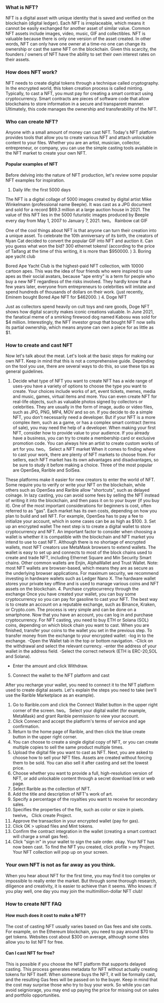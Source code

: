 ### What is NFT?
NFT is a digital asset with unique identity that is saved and verified on the blockchain (digital ledger). Each NFT is irreplaceable, which means it cannot be easily exchanged for another asset of similar value. Common NFT assets include images, video, music, GIF and collectibles. 
NFT is valuable because there is only one version of the asset created. In other words, NFT can only have one owner at a time-no one can change its ownership or cast the same NFT on the blockchain. Given this scarcity, the founders / owners of NFT have the ability to set their own interest rates on their assets.
### How does NFT work?
NFT needs to create digital tokens through a technique called cryptography. In the encrypted world, this token creation process is called minting. Typically, to cast a NFT, you must pay for creating a smart contract using cryptocurrency.
Smart contracts are pieces of software code that allow blockchains to store information in a secure and transparent manner. Ultimately, this code manages the ownership and transferability of the NFT.
### Who can create NFT?
Anyone with a small amount of money can cast NFT. Today's NFT platform provides tools that allow you to create various NFT and attach unlockable content to your files. Whether you are an artist, musician, collector, entrepreneur, or company, you can use the simple casting tools available in the NFT market to create your own NFT.
#### Popular examples of NFT
Before delving into the nature of NFT production, let's review some popular NFT examples for inspiration. 
1. Daily life: the first 5000 days

The NFT is a digital collage of 5000 images created by digital artist Mike Winkelmann (professional name Beeple). It was cast as a JPG document and sold for a record $69.3 million at a large auction house in 2021. The value of this NFT lies in the 5000 futuristic images produced by Beeple every day from May 1, 2007 to January 7, 2021.
two。 Rainbow cat GIF

One of the cool things about NFT is that anyone can turn their creation into a unique asset. To celebrate the 10th anniversary of its birth, the creators of Nyan Cat decided to convert the popular GIF into NFT and auction it. Can you guess what won the bid? 300 ethernet tokens! (according to the price of Taifang at the time of this writing, it is more than $950000. )
3. Boring ape yacht club

Bored Ape Yacht Club is the highest-paid NFT collection, with 10000 cartoon apes. This was the idea of four friends who were inspired to use apes as their social avatars, because "ape entry" is a term for people who buy a new NFT regardless of the risks involved. They hardly know that a few years later, everyone from entrepreneurs to celebrities will imitate and spend hundreds of thousands of dollars on their work. (just recently, Eminem bought Bored Ape NFT for $462000. )
4. Doge NFT

Just as collectors spend heavily on cult toys and rare goods, Doge NFT shows how digital scarcity makes iconic creations valuable. In June 2021, the fanatical meme of a smirking firewood dog named Kabosu was sold for $4 million. Interestingly, the NFT investor group that bought NFT now sells its partial ownership, which means anyone can own a piece for as little as $1. 
### How to create and cast NFT
Now let's talk about the meat. Let's look at the basic steps for making our own NFT. Keep in mind that this is not a comprehensive guide. Depending on the tool you use, there are several ways to do this, so use these tips as general guidelines.
1. Decide what type of NFT you want to create
NFT has a wide range of uses-you have a variety of options to choose the type you want to create. Your choices include works of art, event tickets, memes, media and music, games, virtual items and more. You can even create NFT for real-life objects, such as valuable photos signed by collectors or celebrities.
They are usually in the form of image, audio or video files, such as JPG, PNG, MP4, MOV and so on.
If you decide to do a simple NFT, you don't necessarily need a developer. But if your NFT is a more complex item, such as a game, or has a complex smart contract (terms of sale), you may need the help of a developer.
When making your first NFT, consider how to provide value to your audience. If you already have a business, you can try to create a membership card or exclusive promotion code. You can always hire an artist to create custom works of art for you.
two。 Select a NFT market
When it comes to finding where to cast your work, there are plenty of NFT markets to choose from. For sellers, each NFT market has its own advantages and disadvantages, so be sure to study it before making a choice. Three of the most popular are OpenSea, Rarible and SolSea.

These platforms make it easier for new creators to enter the world of NFT. Some require you to verify or write your NFT on the blockchain, while others such as OpenSea and Rarible allow "shortcuts", such as delayed coinage. In lazy casting, you can avoid some fees by selling the NFT instead of writing it into the blockchain, and then pass it on to your buyer (if you buy it).
One of the most important considerations for beginners is cost, often referred to as "gas". Each market has its own costs, depending on how you plan to build and sell NFT. For example, OpenSea has to pay a fee to initialize your account, which in some cases can be as high as $100.
3. Set up an encrypted wallet
The next step is to create a digital wallet to store cryptocurrency and NFT. An important factor to consider when choosing a wallet is whether it is compatible with the blockchain and NFT market you intend to use to cast NFT. 
Although there is no shortage of encrypted wallets, most NFT creators use MetaMask browsers to extend wallets. The wallet is easy to set up and connects to most of the block chains used to create and trade NFT, including Ethernet Square and Min Security Smart chains. Other common wallets are Enjin, AlphaWallet and Trust Wallet. 
Note: most NFT wallets are browser-based, which means they are as secure as the underlying browser applications. For maximum security, we recommend investing in hardware wallets such as Ledger Nano X. The hardware wallet stores your private key offline and is used to manage various coins and NFT assets on the blockchain.
4. Purchase cryptocurrency through the exchange
Once you have created your wallet, you can buy some cryptocurrency so you can pay for gasoline to cast your NFT. The best way is to create an account on a reputable exchange, such as Binance, Kraken, or Crypto.com. The process is very simple and can be done on a smartphone.
Now that you have an account, you can log in and purchase cryptocurrency. For NFT casting, you need to buy ETH or Solana (SOL) coins, depending on which block chain you want to cast. When you are finished, transfer your coins to the wallet you set in the previous step. 
To transfer money from the exchange to your encrypted wallet:
-log in to the exchange.
-Open the Wallet tab in the top or bottom navigation.
-Click on the withdrawal and select the relevant currency.
-enter the address of your wallet in the address field.
-Select the correct network (ETH is ERC-20,SOL and Solana).
- Enter the amount and click Withdraw.
5. Connect the wallet to the NFT platform and cast

After you recharge your wallet, you need to connect it to the NFT platform used to create digital assets. Let's explain the steps you need to take (we'll use the Rarible Marketplace as an example).
1. Go to Rarible.com and click the Connect Wallet button in the upper right corner of the screen.
two。 Select your digital wallet (for example, MetaMask) and grant Rarible permission to view your account. 
3. Click Connect and accept the platform's terms of service and age confirmation.
4. Return to the home page of Rarible, and then click the blue create button in the upper right corner.
5. You can choose to create a single digital copy of NFT, or you can create multiple copies to sell the same product multiple times.
6. Upload the digital file you want to cast as NFT. 
Next, you are asked to choose how to sell your NFT files. Assets are created without forcing them to be sold. You can also sell it after casting and set the lowest price. 
7. Choose whether you want to provide a full, high-resolution version of NFT, or add unlockable content through a secret download link or web page.
8. Select Rarible as the collection of NFT.
9. Add the title and description of NFT's work of art. 
10. Specify a percentage of the royalties you want to receive for secondary sales. 
11. Specifies the properties of the file, such as color or size in pixels. 
twelve。 Click create Project.
13. Approve the transaction in your encrypted wallet (pay for gas).
14. Click OK > upload files and Mint tokens.
15. Confirm the contract integration in the wallet (creating a smart contract will charge a small gas fee). 
16. Click "sign in" in your wallet to sign the sale order.
okay. Your NFT has now been cast. To find the NFT you created, click profile > my Project. Your NFT collection will pop up on your screen. 
### Your own NFT is not as far away as you think.
When you hear about NFT for the first time, you may find it too complex or impossible to really enter the market. But through some thorough research, diligence and creativity, it is easier to achieve than it seems.
Who knows: if you play well, one day you may join the multimillion-dollar NFT club!
### How to create NFT FAQ
#### How much does it cost to make a NFT?
The cost of casting NFT usually varies based on Gas fees and site costs. For example, on the Ethereum blockchain, you need to pay around $70 to get tokens. Websites cost about $300 on average, although some sites allow you to list NFT for free.
#### Can I cast NFT for free?
This is possible if you choose the NFT platform that supports delayed casting. This process generates metadata for NFT without actually creating tokens for NFT itself. When someone buys the NFT, it will be formally cast, and the resulting Gas fees will be passed on to the buyer. Keep in mind that the cost may surprise those who try to buy your work. So while you can avoid seigniorage, you may end up paying the price for missing out on sales and portfolio opportunities.